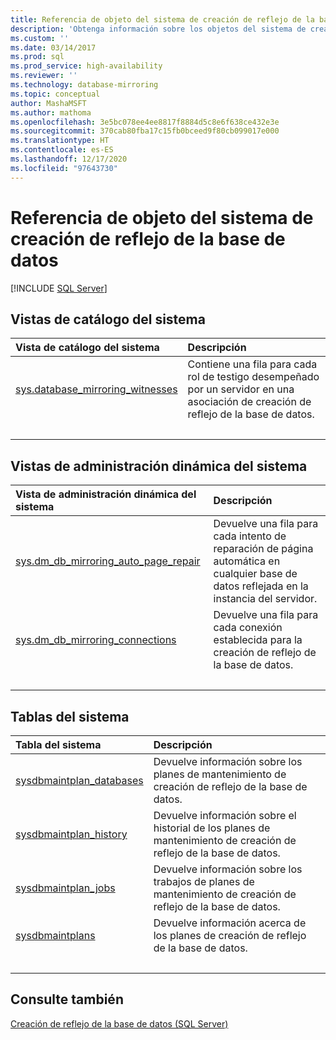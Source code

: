 ```yaml
---
title: Referencia de objeto del sistema de creación de reflejo de la base de datos | Microsoft Docs
description: 'Obtenga información sobre los objetos del sistema de creación de reflejo de la base de datos: vistas de catálogo del sistema, vista de administración dinámica del sistema y tablas del sistema.'
ms.custom: ''
ms.date: 03/14/2017
ms.prod: sql
ms.prod_service: high-availability
ms.reviewer: ''
ms.technology: database-mirroring
ms.topic: conceptual
author: MashaMSFT
ms.author: mathoma
ms.openlocfilehash: 3e5bc078ee4ee8817f8884d5c8e6f638ce432e3e
ms.sourcegitcommit: 370cab80fba17c15fb0bceed9f80cb099017e000
ms.translationtype: HT
ms.contentlocale: es-ES
ms.lasthandoff: 12/17/2020
ms.locfileid: "97643730"
---
```

# <a name="database-mirroring-system-object-reference"></a>Referencia de objeto del sistema de creación de reflejo de la base de datos
 [!INCLUDE [SQL Server](../../includes/applies-to-version/sqlserver.md)]
  
## <a name="system-catalog-views"></a>Vistas de catálogo del sistema

| Vista de catálogo del sistema | Descripción|
| :------ | :----------------------------- |
| [sys.database_mirroring_witnesses](../../relational-databases/system-catalog-views/database-mirroring-witness-catalog-views-sys-database-mirroring-witnesses.md)   | Contiene una fila para cada rol de testigo desempeñado por un servidor en una asociación de creación de reflejo de la base de datos. |
| &nbsp; | &nbsp; |

## <a name="system-dynamic-management-views"></a>Vistas de administración dinámica del sistema

| Vista de administración dinámica del sistema | Descripción|
| :------ | :----------------------------- |
| [sys.dm_db_mirroring_auto_page_repair](../../relational-databases/system-dynamic-management-views/database-mirroring-sys-dm-db-mirroring-auto-page-repair.md)   | Devuelve una fila para cada intento de reparación de página automática en cualquier base de datos reflejada en la instancia del servidor.  |
| [sys.dm_db_mirroring_connections](../../relational-databases/system-dynamic-management-views/database-mirroring-sys-dm-db-mirroring-connections.md)    | Devuelve una fila para cada conexión establecida para la creación de reflejo de la base de datos. |
| &nbsp; | &nbsp; |

## <a name="system-tables"></a>Tablas del sistema

| Tabla del sistema | Descripción|
| :------ | :----------------------------- |
| [sysdbmaintplan_databases](../../relational-databases/system-tables/sysdbmaintplan-databases-transact-sql.md)   | Devuelve información sobre los planes de mantenimiento de creación de reflejo de la base de datos. |
| [sysdbmaintplan_history](../../relational-databases/system-tables/sysdbmaintplan-history-transact-sql.md)    | Devuelve información sobre el historial de los planes de mantenimiento de creación de reflejo de la base de datos. |
| [sysdbmaintplan_jobs](../../relational-databases/system-tables/sysdbmaintplan-jobs-transact-sql.md)    |Devuelve información sobre los trabajos de planes de mantenimiento de creación de reflejo de la base de datos.  |
| [sysdbmaintplans](../../relational-databases/system-tables/sysdbmaintplans-transact-sql.md)    | Devuelve información acerca de los planes de creación de reflejo de la base de datos.  |
| &nbsp; | &nbsp; |


## <a name="see-also"></a>Consulte también  
 [Creación de reflejo de la base de datos &#40;SQL Server&#41;](../../database-engine/database-mirroring/database-mirroring-sql-server.md)   

  
  
